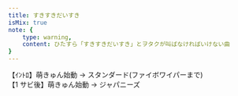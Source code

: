 ```yaml
---
title: すきすきだいすき
isMix: true
note: {
    type: warning,
    content: ひたすら「すきすきだいすき」とヲタクが叫ばなければいけない曲
}
---
```


【ｲﾝﾄﾛ】萌きゅん始動 → スタンダード(ファイボワイパーまで)<br />
【1 サビ後】萌きゅん始動 → ジャパニーズ<br />

